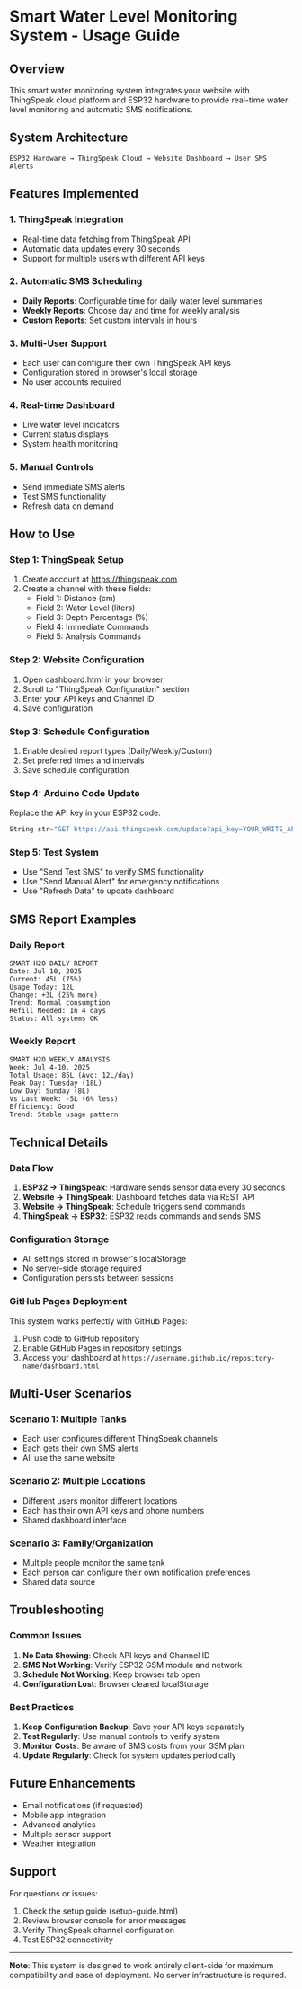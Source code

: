 # Smart Water Level Monitoring System - Usage Guide

## Overview
This smart water monitoring system integrates your website with ThingSpeak cloud platform and ESP32 hardware to provide real-time water level monitoring and automatic SMS notifications.

## System Architecture
```
ESP32 Hardware → ThingSpeak Cloud → Website Dashboard → User SMS Alerts
```

## Features Implemented

### 1. **ThingSpeak Integration**
- Real-time data fetching from ThingSpeak API
- Automatic data updates every 30 seconds
- Support for multiple users with different API keys

### 2. **Automatic SMS Scheduling**
- **Daily Reports**: Configurable time for daily water level summaries
- **Weekly Reports**: Choose day and time for weekly analysis
- **Custom Reports**: Set custom intervals in hours

### 3. **Multi-User Support**
- Each user can configure their own ThingSpeak API keys
- Configuration stored in browser's local storage
- No user accounts required

### 4. **Real-time Dashboard**
- Live water level indicators
- Current status displays
- System health monitoring

### 5. **Manual Controls**
- Send immediate SMS alerts
- Test SMS functionality
- Refresh data on demand

## How to Use

### Step 1: ThingSpeak Setup
1. Create account at https://thingspeak.com
2. Create a channel with these fields:
   - Field 1: Distance (cm)
   - Field 2: Water Level (liters)
   - Field 3: Depth Percentage (%)
   - Field 4: Immediate Commands
   - Field 5: Analysis Commands

### Step 2: Website Configuration
1. Open dashboard.html in your browser
2. Scroll to "ThingSpeak Configuration" section
3. Enter your API keys and Channel ID
4. Save configuration

### Step 3: Schedule Configuration
1. Enable desired report types (Daily/Weekly/Custom)
2. Set preferred times and intervals
3. Save schedule configuration

### Step 4: Arduino Code Update
Replace the API key in your ESP32 code:
```cpp
String str="GET https://api.thingspeak.com/update?api_key=YOUR_WRITE_API_KEY&field1=" + String(distance) +"&field2="+String(ltr)+"&field3="+String(depth);
```

### Step 5: Test System
- Use "Send Test SMS" to verify SMS functionality
- Use "Send Manual Alert" for emergency notifications
- Use "Refresh Data" to update dashboard

## SMS Report Examples

### Daily Report
```
SMART H2O DAILY REPORT
Date: Jul 10, 2025
Current: 45L (75%)
Usage Today: 12L
Change: +3L (25% more)
Trend: Normal consumption
Refill Needed: In 4 days
Status: All systems OK
```

### Weekly Report
```
SMART H2O WEEKLY ANALYSIS
Week: Jul 4-10, 2025
Total Usage: 85L (Avg: 12L/day)
Peak Day: Tuesday (18L)
Low Day: Sunday (8L)
Vs Last Week: -5L (6% less)
Efficiency: Good
Trend: Stable usage pattern
```

## Technical Details

### Data Flow
1. **ESP32 → ThingSpeak**: Hardware sends sensor data every 30 seconds
2. **Website → ThingSpeak**: Dashboard fetches data via REST API
3. **Website → ThingSpeak**: Schedule triggers send commands
4. **ThingSpeak → ESP32**: ESP32 reads commands and sends SMS

### Configuration Storage
- All settings stored in browser's localStorage
- No server-side storage required
- Configuration persists between sessions

### GitHub Pages Deployment
This system works perfectly with GitHub Pages:
1. Push code to GitHub repository
2. Enable GitHub Pages in repository settings
3. Access your dashboard at `https://username.github.io/repository-name/dashboard.html`

## Multi-User Scenarios

### Scenario 1: Multiple Tanks
- Each user configures different ThingSpeak channels
- Each gets their own SMS alerts
- All use the same website

### Scenario 2: Multiple Locations
- Different users monitor different locations
- Each has their own API keys and phone numbers
- Shared dashboard interface

### Scenario 3: Family/Organization
- Multiple people monitor the same tank
- Each person can configure their own notification preferences
- Shared data source

## Troubleshooting

### Common Issues
1. **No Data Showing**: Check API keys and Channel ID
2. **SMS Not Working**: Verify ESP32 GSM module and network
3. **Schedule Not Working**: Keep browser tab open
4. **Configuration Lost**: Browser cleared localStorage

### Best Practices
1. **Keep Configuration Backup**: Save your API keys separately
2. **Test Regularly**: Use manual controls to verify system
3. **Monitor Costs**: Be aware of SMS costs from your GSM plan
4. **Update Regularly**: Check for system updates periodically

## Future Enhancements
- Email notifications (if requested)
- Mobile app integration
- Advanced analytics
- Multiple sensor support
- Weather integration

## Support
For questions or issues:
1. Check the setup guide (setup-guide.html)
2. Review browser console for error messages
3. Verify ThingSpeak channel configuration
4. Test ESP32 connectivity

---

**Note**: This system is designed to work entirely client-side for maximum compatibility and ease of deployment. No server infrastructure is required.
